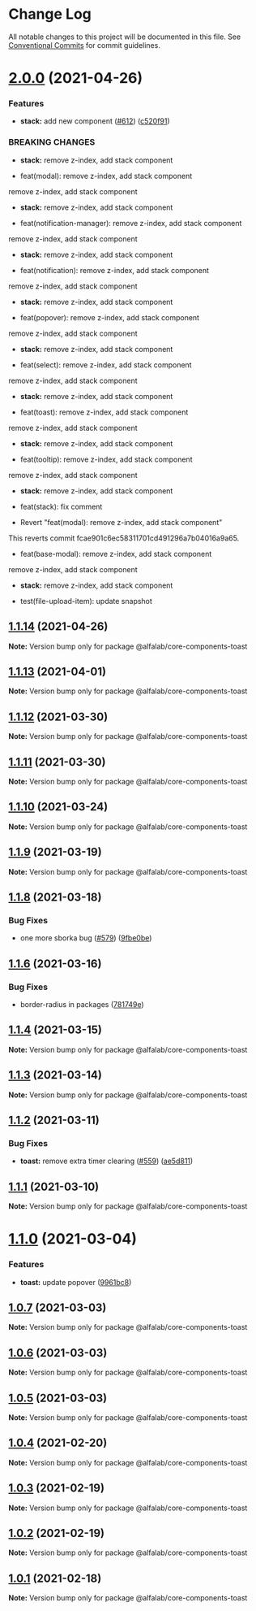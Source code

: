 # Change Log

All notable changes to this project will be documented in this file.
See [Conventional Commits](https://conventionalcommits.org) for commit guidelines.

# [2.0.0](https://github.com/alfa-laboratory/core-components/compare/@alfalab/core-components-toast@1.1.14...@alfalab/core-components-toast@2.0.0) (2021-04-26)


### Features

* **stack:** add new component ([#612](https://github.com/alfa-laboratory/core-components/issues/612)) ([c520f91](https://github.com/alfa-laboratory/core-components/commit/c520f91cd22bb9e23fd2f428719865b4c7d5a2a6))


### BREAKING CHANGES

* **stack:** remove z-index, add stack component

* feat(modal): remove z-index, add stack component

remove z-index, add stack component
* **stack:** remove z-index, add stack component

* feat(notification-manager): remove z-index, add stack component

remove z-index, add stack component
* **stack:** remove z-index, add stack component

* feat(notification): remove z-index, add stack component

remove z-index, add stack component
* **stack:** remove z-index, add stack component

* feat(popover): remove z-index, add stack component

remove z-index, add stack component
* **stack:** remove z-index, add stack component

* feat(select): remove z-index, add stack component

remove z-index, add stack component
* **stack:** remove z-index, add stack component

* feat(toast): remove z-index, add stack component

remove z-index, add stack component
* **stack:** remove z-index, add stack component

* feat(tooltip): remove z-index, add stack component

remove z-index, add stack component
* **stack:** remove z-index, add stack component

* feat(stack): fix comment

* Revert "feat(modal): remove z-index, add stack component"

This reverts commit fcae901c6ec58311701cd491296a7b04016a9a65.

* feat(base-modal): remove z-index, add stack component

remove z-index, add stack component
* **stack:** remove z-index, add stack component

* test(file-upload-item): update snapshot





## [1.1.14](https://github.com/alfa-laboratory/core-components/compare/@alfalab/core-components-toast@1.1.13...@alfalab/core-components-toast@1.1.14) (2021-04-26)

**Note:** Version bump only for package @alfalab/core-components-toast





## [1.1.13](https://github.com/alfa-laboratory/core-components/compare/@alfalab/core-components-toast@1.1.12...@alfalab/core-components-toast@1.1.13) (2021-04-01)

**Note:** Version bump only for package @alfalab/core-components-toast





## [1.1.12](https://github.com/alfa-laboratory/core-components/compare/@alfalab/core-components-toast@1.1.11...@alfalab/core-components-toast@1.1.12) (2021-03-30)

**Note:** Version bump only for package @alfalab/core-components-toast





## [1.1.11](https://github.com/alfa-laboratory/core-components/compare/@alfalab/core-components-toast@1.1.10...@alfalab/core-components-toast@1.1.11) (2021-03-30)

**Note:** Version bump only for package @alfalab/core-components-toast





## [1.1.10](https://github.com/alfa-laboratory/core-components/compare/@alfalab/core-components-toast@1.1.9...@alfalab/core-components-toast@1.1.10) (2021-03-24)

**Note:** Version bump only for package @alfalab/core-components-toast





## [1.1.9](https://github.com/alfa-laboratory/core-components/compare/@alfalab/core-components-toast@1.1.8...@alfalab/core-components-toast@1.1.9) (2021-03-19)

**Note:** Version bump only for package @alfalab/core-components-toast





## [1.1.8](https://github.com/alfa-laboratory/core-components/compare/@alfalab/core-components-toast@1.1.6...@alfalab/core-components-toast@1.1.8) (2021-03-18)


### Bug Fixes

* one more sborka bug ([#579](https://github.com/alfa-laboratory/core-components/issues/579)) ([9fbe0be](https://github.com/alfa-laboratory/core-components/commit/9fbe0beca56ec5971de78b3f6cda25305b260efc))





## [1.1.6](https://github.com/alfa-laboratory/core-components/compare/@alfalab/core-components-toast@1.1.4...@alfalab/core-components-toast@1.1.6) (2021-03-16)


### Bug Fixes

* border-radius in packages ([781749e](https://github.com/alfa-laboratory/core-components/commit/781749ef38aefd5a6707ac56d2e297dce9f3e073))





## [1.1.4](https://github.com/alfa-laboratory/core-components/compare/@alfalab/core-components-toast@1.1.3...@alfalab/core-components-toast@1.1.4) (2021-03-15)

**Note:** Version bump only for package @alfalab/core-components-toast





## [1.1.3](https://github.com/alfa-laboratory/core-components/compare/@alfalab/core-components-toast@1.1.2...@alfalab/core-components-toast@1.1.3) (2021-03-14)

**Note:** Version bump only for package @alfalab/core-components-toast





## [1.1.2](https://github.com/alfa-laboratory/core-components/compare/@alfalab/core-components-toast@1.1.1...@alfalab/core-components-toast@1.1.2) (2021-03-11)


### Bug Fixes

* **toast:** remove extra timer clearing ([#559](https://github.com/alfa-laboratory/core-components/issues/559)) ([ae5d811](https://github.com/alfa-laboratory/core-components/commit/ae5d81169d4db0427ae5baf0bffd784adee184ee))





## [1.1.1](https://github.com/alfa-laboratory/core-components/compare/@alfalab/core-components-toast@1.1.0...@alfalab/core-components-toast@1.1.1) (2021-03-10)

**Note:** Version bump only for package @alfalab/core-components-toast





# [1.1.0](https://github.com/alfa-laboratory/core-components/compare/@alfalab/core-components-toast@1.0.7...@alfalab/core-components-toast@1.1.0) (2021-03-04)


### Features

* **toast:** update popover ([9961bc8](https://github.com/alfa-laboratory/core-components/commit/9961bc8a15428c4417af9df9585d8fc55b6a154c))





## [1.0.7](https://github.com/alfa-laboratory/core-components/compare/@alfalab/core-components-toast@1.0.6...@alfalab/core-components-toast@1.0.7) (2021-03-03)

**Note:** Version bump only for package @alfalab/core-components-toast





## [1.0.6](https://github.com/alfa-laboratory/core-components/compare/@alfalab/core-components-toast@1.0.5...@alfalab/core-components-toast@1.0.6) (2021-03-03)

**Note:** Version bump only for package @alfalab/core-components-toast





## [1.0.5](https://github.com/alfa-laboratory/core-components/compare/@alfalab/core-components-toast@1.0.4...@alfalab/core-components-toast@1.0.5) (2021-03-03)

**Note:** Version bump only for package @alfalab/core-components-toast





## [1.0.4](https://github.com/alfa-laboratory/core-components/compare/@alfalab/core-components-toast@1.0.3...@alfalab/core-components-toast@1.0.4) (2021-02-20)

**Note:** Version bump only for package @alfalab/core-components-toast





## [1.0.3](https://github.com/alfa-laboratory/core-components/compare/@alfalab/core-components-toast@1.0.2...@alfalab/core-components-toast@1.0.3) (2021-02-19)

**Note:** Version bump only for package @alfalab/core-components-toast





## [1.0.2](https://github.com/alfa-laboratory/core-components/compare/@alfalab/core-components-toast@1.0.1...@alfalab/core-components-toast@1.0.2) (2021-02-19)

**Note:** Version bump only for package @alfalab/core-components-toast





## [1.0.1](https://github.com/alfa-laboratory/core-components/compare/@alfalab/core-components-toast@1.0.0...@alfalab/core-components-toast@1.0.1) (2021-02-18)

**Note:** Version bump only for package @alfalab/core-components-toast

